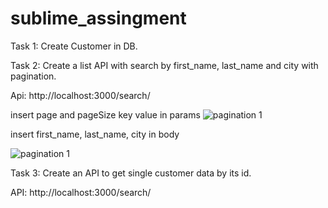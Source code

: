 # sublime_assingment

Task 1: Create Customer in DB.

Task 2: Create a list API with search by first_name, last_name and city with pagination.

Api: http://localhost:3000/search/

insert page and pageSize key value in params
![pagination 1](https://user-images.githubusercontent.com/22914243/186858624-11978323-ed16-450a-bd3b-2140f0ff188f.png)


insert first_name, last_name, city in body

![pagination 1](https://user-images.githubusercontent.com/22914243/186858954-8288c1f6-5863-4ae8-b1c9-5a0b17baf53a.png)


Task 3: Create an API to get single customer data by its id.

API: http://localhost:3000/search/
